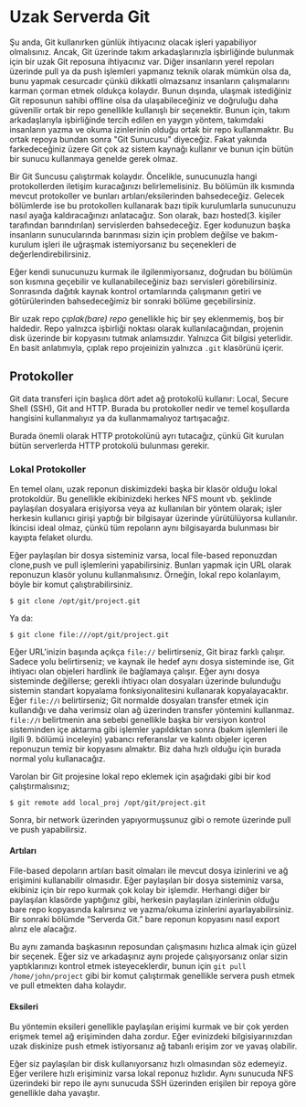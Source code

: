 # Uzak Serverda Git #

Şu anda, Git kullanırken günlük ihtiyacınız olacak işleri yapabiliyor olmalısınız. Ancak, Git üzerinde takım arkadaşlarınızla işbirliğinde bulunmak için bir uzak Git reposuna ihtiyacınız var. Diğer insanların yerel repoları üzerinde pull ya da push işlemleri yapmanız teknik olarak mümkün olsa da, bunu yapmak cesurcadır çünkü dikkatli olmazsanız insanların çalışmalarını karman çorman etmek oldukça kolaydır. Bunun dışında, ulaşmak istediğiniz Git reposunun sahibi offline olsa da ulaşabileceğiniz ve doğruluğu daha güvenilir ortak bir repo genellikle kullanışlı bir seçenektir. Bunun için, takım arkadaşlarıyla işbirliğinde tercih edilen en yaygın yöntem, takımdaki insanların yazma ve okuma izinlerinin olduğu ortak bir repo kullanmaktır. Bu ortak repoya bundan sonra "Git Sunucusu" diyeceğiz. Fakat yakında farkedeceğiniz üzere Git çok az sistem kaynağı kullanır ve bunun için bütün bir sunucu kullanmaya genelde gerek olmaz.

Bir Git Suncusu çalıştırmak kolaydır. Öncelikle, sunucunuzla hangi protokollerden iletişim kuracağınızı belirlemelisiniz. Bu bölümün ilk kısmında mevcut protokoller ve bunları artıları/eksilerinden bahsedeceğiz. Gelecek bölümlerde ise bu protokollerı kullanarak bazı tipik kurulumlarla sunucunuzu nasıl ayağa kaldıracağınızı anlatacağız. Son olarak, bazı hosted(3. kişiler tarafından barındırılan) servislerden bahsedeceğiz. Eger kodunuzun başka insanların sunucularında barınması sizin için problem değilse ve bakım-kurulum işleri ile uğraşmak istemiyorsanız bu seçenekleri de değerlendirebilirsiniz.

Eğer kendi sunucunuzu kurmak ile ilgilenmiyorsanız, doğrudan bu bölümün son kısmına geçebilir ve kullanabileceğiniz bazı servisleri görebilirsiniz. Sonrasında dağıtık kaynak kontrol ortamlarında çalışmanın getiri ve götürülerinden bahsedeceğimiz bir sonraki bölüme geçebilirsiniz.

Bir uzak repo _çıplak(bare) repo_ genellikle hiç bir şey eklenmemiş, boş bir haldedir. Repo yalnızca işbirliği noktası olarak kullanılacağından, projenin disk üzerinde bir kopyasını tutmak anlamsızdır. Yalnızca Git bilgisi yeterlidir. En basit anlatımıyla, çıplak repo projeinizin yalnızca `.git` klasörünü içerir.

## Protokoller ##

Git data transferi için başlıca dört adet ağ protokolü kullanır: Local, Secure Shell (SSH), Git and HTTP. Burada bu protokoller nedir ve temel koşullarda hangisini kullanmalıyız ya da kullanmamalıyoz tartışacağız.

Burada önemli olarak HTTP protokolünü ayrı tutacağız, çünkü Git kurulan bütün serverlerda HTTP protokolü bulunması gerekir.

### Lokal Protokoller ###

En temel olanı, uzak reponun diskimizdeki başka bir klasör olduğu lokal protokoldür. Bu genellikle ekibinizdeki herkes NFS mount vb. şeklinde paylaşılan dosyalara erişiyorsa veya az kullanılan bir yöntem olarak; işler herkesin kullanıcı girişi yaptığı bir bilgisayar üzerinde yürütülüyorsa kullanılır. İkincisi ideal olmaz, çünkü tüm repoların aynı bilgisayarda bulunması bir kayıpta felaket olurdu.

Eğer paylaşılan bir dosya sisteminiz varsa, local file-based reponuzdan clone,push ve pull işlemlerini yapabilirsiniz. Bunları yapmak için URL olarak reponuzun klasör yolunu kullanmalısınız. Örneğin, lokal repo kolanlayım, böyle bir komut çalıştırabilirsiniz.

	$ git clone /opt/git/project.git

Ya da:

	$ git clone file:///opt/git/project.git

Eğer URL'inizin başında açıkça `file://` belirtirseniz, Git biraz farklı çalışır. Sadece yolu belirtirseniz; ve kaynak ile hedef aynı dosya sisteminde ise, Git ihtiyacı olan objeleri hardlink ile bağlamaya çalışır. Eğer aynı dosya sisteminde değillerse; gerekli ihtiyacı olan dosyaları üzerinde bulunduğu sistemin standart kopyalama fonksiyonalitesini kullanarak kopyalayacaktır. Eğer `file://`ı belirtirseniz; Git normalde dosyaları transfer etmek için kullandığı ve daha verimsiz olan ağ üzerinden transfer yöntemini kullanmaz. `file://`ı belirtmenin ana sebebi genellikle başka bir versiyon kontrol sisteminden içe aktarma gibi işlemler yapıldıktan sonra (bakım işlemleri ile ilgili 9. bölümü inceleyin) yabancı referanslar ve kalıntı objeler içeren reponuzun temiz bir kopyasını almaktır. Biz daha hızlı olduğu için burada normal yolu kullanacağız.

Varolan bir Git projesine lokal repo eklemek için aşağıdaki gibi bir kod çalıştırmalısınız;

	$ git remote add local_proj /opt/git/project.git

Sonra, bir network üzerinden yapıyormuşsunuz gibi o remote üzerinde pull ve push yapabilirsiz.

#### Artıları ####

File-based depoların artıları basit olmaları ile mevcut dosya izinlerini ve ağ erişimini kullanabilir olmasıdır. Eğer paylaşılan bir dosya sisteminiz varsa, ekibiniz için bir repo kurmak çok kolay bir işlemdir. Herhangi diğer bir paylaşılan klasörde yaptığınız gibi, herkesin paylaşılan izinlerinin olduğu bare repo kopyasında kalırsınız ve yazma/okuma izinlerini ayarlayabilirsiniz. Bir sonraki bölümde “Serverda Git.” bare reponun kopyasını nasıl export alırız ele alacağız.

Bu aynı zamanda başkasının reposundan çalışmasını hızlıca almak için güzel bir seçenek. Eğer siz ve arkadaşınız aynı projede çalışıyorsanız onlar sizin yaptıklarınızı kontrol etmek isteyeceklerdir, bunun için `git pull /home/john/project` gibi bir komut çalıştırmak genellikle servera push etmek ve pull etmekten daha kolaydır.

#### Eksileri ####

Bu yöntemin eksileri genellikle paylaşılan erişimi kurmak ve bir çok yerden erişmek temel ağ erişiminden daha zordur. Eğer evinizdeki bilgisiyarınızdan uzak diskinize push etmek istiyorsanız ağ tabanlı erişim zor ve yavaş olabilir.

Eğer siz paylaşılan bir disk kullanıyorsanız hızlı olmasından söz edemeyiz. Eğer verilere hızlı erişiminiz varsa lokal reponuz hızlıdır. Aynı sunucuda NFS üzerindeki bir repo ile aynı sunucuda SSH üzerinden erişilen bir repoya göre genellikle daha yavaştır.